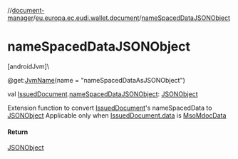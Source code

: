 //[document-manager](../../index.md)/[eu.europa.ec.eudi.wallet.document](index.md)/[nameSpacedDataJSONObject](name-spaced-data-j-s-o-n-object.md)

# nameSpacedDataJSONObject

[androidJvm]\

@get:[JvmName](https://kotlinlang.org/api/latest/jvm/stdlib/kotlin.jvm/-jvm-name/index.html)(name = &quot;nameSpacedDataAsJSONObject&quot;)

val [IssuedDocument](-issued-document/index.md).[nameSpacedDataJSONObject](name-spaced-data-j-s-o-n-object.md): [JSONObject](https://developer.android.com/reference/kotlin/org/json/JSONObject.html)

Extension function to convert [IssuedDocument](-issued-document/index.md)'s nameSpacedData to [JSONObject](https://developer.android.com/reference/kotlin/org/json/JSONObject.html) Applicable only when [IssuedDocument.data](-issued-document/data.md) is [MsoMdocData](../eu.europa.ec.eudi.wallet.document.format/-mso-mdoc-data/index.md)

#### Return

[JSONObject](https://developer.android.com/reference/kotlin/org/json/JSONObject.html)

